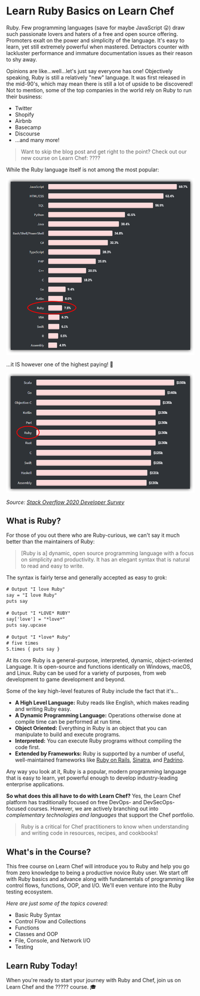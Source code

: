 # Learn Ruby Basics on Learn Chef

Ruby. Few programming languages (save for maybe JavaScript 😛) draw such passionate lovers and haters of a free and open source offering. Promoters exalt on the power and simplicity of the language. It's easy to learn, yet still extremely powerful when mastered. Detractors counter with lackluster performance and immature documentation issues as their reason to shy away.

Opinions are like...well...let's just say everyone has one! Objectively speaking, Ruby is still a relatively "new" language. It was first released in the mid-90's, which may mean there is still a lot of upside to be discovered! Not to mention, some of the top companies in the world rely on Ruby to run their business:

- Twitter
- Shopify
- Airbnb
- Basecamp
- Discourse
- ...and many more!

> Want to skip the blog post and get right to the point? Check out our new course on Learn Chef: ????

While the Ruby language itself is not among the most popular:

![ruby language popularity](ruby-popularity.png)

...it IS however one of the highest paying! 🤷

![ruby pay](ruby-pay.png)

*Source: [Stack Overflow 2020 Developer Survey](https://insights.stackoverflow.com/survey/2020)*

## What is Ruby?

For those of you out there who are Ruby-curious, we can't say it much better than the maintainers of Ruby:

> [Ruby is a] dynamic, open source programming language with a focus on simplicity and productivity. It has an elegant syntax that is natural to read and easy to write.

The syntax is fairly terse and generally accepted as easy to grok:

	# Output "I love Ruby"
	say = "I love Ruby"
	puts say
	
	# Output "I *LOVE* RUBY"
	say['love'] = "*love*"
	puts say.upcase
	
	# Output "I *love* Ruby"
	# five times
	5.times { puts say }

At its core Ruby is a general-purpose, interpreted, dynamic, object-oriented Language. It is open-source and functions identically on Windows, macOS, and Linux. Ruby can be used for a variety of purposes, from web development to game development and beyond.

Some of the key high-level features of Ruby include the fact that it's...

- **A High Level Language:** Ruby reads like English, which makes reading and writing Ruby easy.
- **A Dynamic Programming Language:** Operations otherwise done at compile time can be performed at run time.
- **Object Oriented:** Everything in Ruby is an object that you can manipulate to build and execute programs.
- **Interpreted:** You can execute Ruby programs without compiling the code first.
- **Extended by Frameworks:** Ruby is supported by a number of useful, well-maintained frameworks like [Ruby on Rails](https://rubyonrails.org/), [Sinatra](http://sinatrarb.com/), and [Padrino](http://padrinorb.com/).

Any way you look at it, Ruby is a popular, modern programming language that is easy to learn, yet powerful enough to develop industry-leading enterprise applications.

**So what does this all have to do with Learn Chef?** Yes, the Learn Chef platform has traditionally focused on free DevOps- and DevSecOps-focused courses. However, we are actively branching out into *complementary technologies and languages* that support the Chef portfolio.

> Ruby is a critical for Chef practitioners to know when understanding and writing code in resources, recipes, and cookbooks!

## What's in the Course?

This free course on Learn Chef will introduce you to Ruby and help you go from zero knowledge to being a productive novice Ruby user. We start off with Ruby basics and advance along with fundamentals of programming like control flows, functions, OOP, and I/O. We'll even venture into the Ruby testing ecosystem.

*Here are just some of the topics covered:*

- Basic Ruby Syntax
- Control Flow and Collections
- Functions
- Classes and OOP
- File, Console, and Network I/O
- Testing

## Learn Ruby Today!

When you're ready to start your journey with Ruby and Chef, join us on Learn Chef and the ????? course. 🎓
